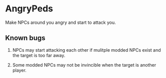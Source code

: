 # AngryPeds

Make NPCs around you angry and start to attack you.

## Known bugs

1. NPCs may start attacking each other if mulitple modded NPCs exist and the target is too far away.

2. Some modded NPCs may not be invincible when the target is another player.

